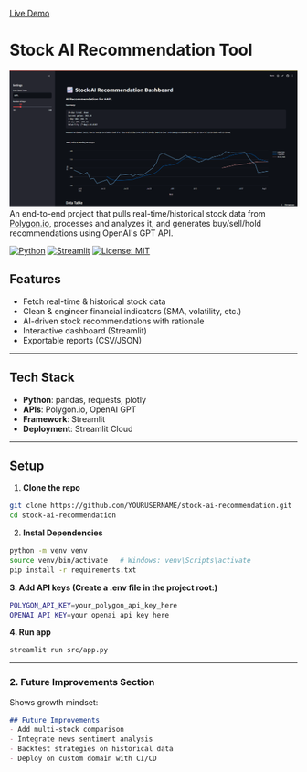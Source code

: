 [Live Demo](https://stock-ai-recommendation.streamlit.app/)
# Stock AI Recommendation Tool
![Dashboard Screenshot](./demo.png)
An end-to-end project that pulls real-time/historical stock data from [Polygon.io](https://polygon.io/), processes and analyzes it, and generates buy/sell/hold recommendations using OpenAI's GPT API.

[![Python](https://img.shields.io/badge/python-3.11-blue)](https://www.python.org/)
[![Streamlit](https://img.shields.io/badge/Live%20Demo-Streamlit-red)](https://stock-ai-recommendation.streamlit.app)
[![License: MIT](https://img.shields.io/badge/License-MIT-green.svg)](https://opensource.org/license/mit)
## Features
- Fetch real-time & historical stock data
- Clean & engineer financial indicators (SMA, volatility, etc.)
- AI-driven stock recommendations with rationale
- Interactive dashboard (Streamlit)
- Exportable reports (CSV/JSON)

---

## Tech Stack
- **Python**: pandas, requests, plotly
- **APIs**: Polygon.io, OpenAI GPT
- **Framework**: Streamlit
- **Deployment**: Streamlit Cloud

---

## Setup

1. **Clone the repo**
```bash
git clone https://github.com/YOURUSERNAME/stock-ai-recommendation.git
cd stock-ai-recommendation
```
2. **Instal Dependencies**
```bash
python -m venv venv
source venv/bin/activate   # Windows: venv\Scripts\activate
pip install -r requirements.txt
```
**3. Add API keys (Create a .env file in the project root:)**
```bash
POLYGON_API_KEY=your_polygon_api_key_here
OPENAI_API_KEY=your_openai_api_key_here
```
**4. Run app**
```bash
streamlit run src/app.py
```

---

### **2. Future Improvements Section**
Shows growth mindset:

```markdown
## Future Improvements
- Add multi-stock comparison
- Integrate news sentiment analysis
- Backtest strategies on historical data
- Deploy on custom domain with CI/CD
```
